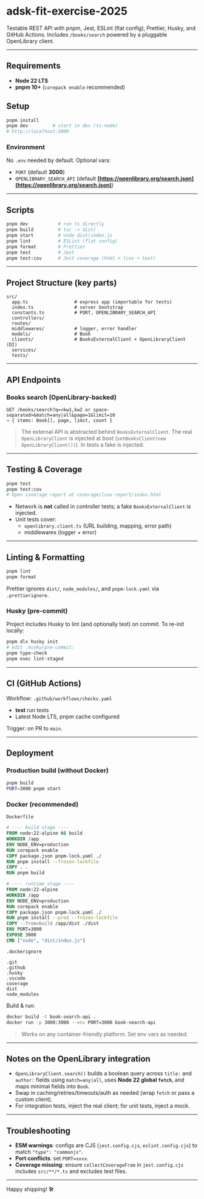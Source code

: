 # adsk-fit-exercise-2025

Testable REST API with pnpm, Jest, ESLint (flat config), Prettier, Husky, and GitHub Actions. Includes `/books/search` powered by a pluggable OpenLibrary client.

---

## Requirements

- **Node 22 LTS**
- **pnpm 10+** (`corepack enable` recommended)

## Setup

```bash
pnpm install
pnpm dev         # start in dev (ts-node)
# http://localhost:3000
```

### Environment

No `.env` needed by default. Optional vars:

- `PORT` (default **3000**)
- `OPENLIBRARY_SEARCH_API` (default **[https://openlibrary.org/search.json](https://openlibrary.org/search.json)**)

---

## Scripts

```bash
pnpm dev           # run ts directly
pnpm build         # tsc -> dist/
pnpm start         # node dist/index.js
pnpm lint          # ESLint (flat config)
pnpm format        # Prettier
pnpm test          # Jest
pnpm test:cov      # Jest coverage (html + lcov + text)
```

---

## Project Structure (key parts)

```
src/
  app.ts                 # express app (importable for tests)
  index.ts               # server bootstrap
  constants.ts           # PORT, OPENLIBRARY_SEARCH_API
  controllers/
  routes/
  middlewares/           # logger, error handler
  models/                # Book
  clients/               # BooksExternalClient + OpenLibraryClient (DI)
  services/
  tests/
```

---

## API Endpoints

### Books search (OpenLibrary-backed)

```
GET /books/search?q=<kw1,kw2 or space-separated>&match=any|all&page=1&limit=10
→ { items: Book[], page, limit, count }
```

> The external API is abstracted behind `BooksExternalClient`. The real `OpenLibraryClient` is injected at boot (`setBooksClient(new OpenLibraryClient())`). In tests a fake is injected.

---

## Testing & Coverage

```bash
pnpm test
pnpm test:cov
# Open coverage report at coverage/lcov-report/index.html
```

- Network is **not** called in controller tests; a fake `BooksExternalClient` is injected.
- Unit tests cover:
  - `openlibrary.client.ts` (URL building, mapping, error path)
  - middlewares (logger + error)

---

## Linting & Formatting

```bash
pnpm lint
pnpm format
```

Prettier ignores `dist/`, `node_modules/`, and `pnpm-lock.yaml` via `.prettierignore`.

### Husky (pre-commit)

Project includes Husky to lint (and optionally test) on commit. To re-init locally:

```bash
pnpm dlx husky init
# edit .husky/pre-commit:
pnpm type-check
pnpm exec lint-staged
```

---

## CI (GitHub Actions)

Workflow: `.github/workflows/checks.yaml`

- **test** run tests
- Latest Node LTS, pnpm cache configured

Trigger: on PR to `main`.

---

## Deployment

### Production build (without Docker)

```bash
pnpm build
PORT=3000 pnpm start
```

### Docker (recommended)

`Dockerfile`

```Dockerfile
# ---- build stage ----
FROM node:22-alpine AS build
WORKDIR /app
ENV NODE_ENV=production
RUN corepack enable
COPY package.json pnpm-lock.yaml ./
RUN pnpm install --frozen-lockfile
COPY . .
RUN pnpm build

# ---- runtime stage ----
FROM node:22-alpine
WORKDIR /app
ENV NODE_ENV=production
RUN corepack enable
COPY package.json pnpm-lock.yaml ./
RUN pnpm install --prod --frozen-lockfile
COPY --from=build /app/dist ./dist
ENV PORT=3000
EXPOSE 3000
CMD ["node", "dist/index.js"]
```

`.dockerignore`

```
.git
.github
.husky
.vscode
coverage
dist
node_modules
```

Build & run:

```bash
docker build -t book-search-api .
docker run -p 3000:3000 --env PORT=3000 book-search-api
```

> Works on any container-friendly platform. Set env vars as needed.

---

## Notes on the OpenLibrary integration

- `OpenLibraryClient.search()` builds a boolean query across `title:` and `author:` fields using `match=any|all`, uses **Node 22 global `fetch`**, and maps minimal fields into `Book`.
- Swap in caching/retries/timeouts/auth as needed (wrap `fetch` or pass a custom client).
- For integration tests, inject the real client; for unit tests, inject a mock.

---

## Troubleshooting

- **ESM warnings**: configs are CJS (`jest.config.cjs`, `eslint.config.cjs`) to match `"type": "commonjs"`.
- **Port conflicts**: set `PORT=xxxx`.
- **Coverage missing**: ensure `collectCoverageFrom` in `jest.config.cjs` includes `src/**/*.ts` and excludes test files.

---

Happy shipping! 🛠️
